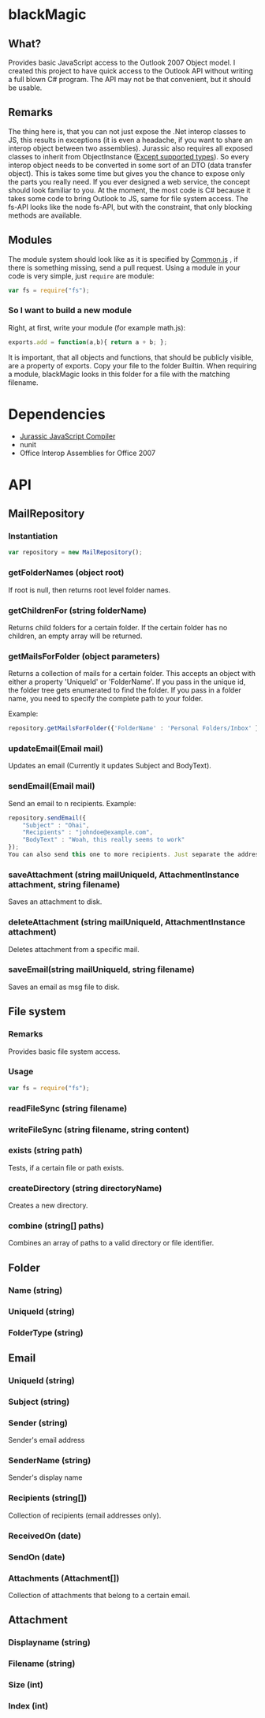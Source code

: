 # blackMagic

## What?
Provides basic JavaScript access to the Outlook 2007 Object model. I created this project to have quick access to the Outlook API without writing a full blown C# program. The API may not be that convenient, but it should be usable.

## Remarks

The thing here is, that you can not just expose the .Net interop classes to JS, this results in exceptions (it is even a headache, if you want to share an interop object between two assemblies). Jurassic also requires all exposed classes to inherit from ObjectInstance ([Except supported types](http://jurassic.codeplex.com/wikipage?title=Supported%20types&referringTitle=Documentation)). So every interop object needs to be converted in some sort of an DTO (data transfer object). This is takes some time but gives you the chance to expose only the parts you really need. If you ever designed a web service, the concept should look familiar to you. 
At the moment, the most code is C# because it takes some code to bring Outlook to JS, same for file system access.
The fs-API looks like the node fs-API, but with the constraint, that only blocking methods are available.

## Modules
The module system should look like as it is specified by [Common.js](http://www.commonjs.org/specs/modules/1.0/) , if there is something missing, send a pull request.
Using a module in your code is very simple, just ```require``` are module:
```JavaScript
var fs = require("fs");
```
### So I want to build a new module
Right, at first, write your module (for example math.js):
```JavaScript
exports.add = function(a,b){ return a + b; };
```
It is important, that all objects and functions, that should be publicly visible, are a property of exports.
Copy your file to the folder Builtin. When requiring a module, blackMagic looks in this folder for a file with the matching filename.
# Dependencies
* [Jurassic JavaScript Compiler](http://jurassic.codeplex.com/)
* nunit
* Office Interop Assemblies for Office 2007

# API
## MailRepository
### Instantiation
```JavaScript
var repository = new MailRepository();
```
### getFolderNames (object root)
If root is null, then returns root level folder names.
### getChildrenFor (string folderName)
Returns child folders for a certain folder. If the certain folder has no children, an empty array will be returned.
### getMailsForFolder (object parameters)
Returns a collection of mails for a certain folder.
This accepts an object with either a property 'UniqueId' or 'FolderName'. If you pass in the unique id, the folder tree gets enumerated to find the folder.
If you pass in a folder name, you need to specify the complete path to your folder. 

Example:
```JavaScript
repository.getMailsForFolder({'FolderName' : 'Personal Folders/Inbox' });
```
### updateEmail(Email mail)
Updates an email (Currently it updates Subject and BodyText).
### sendEmail(Email mail)
Send an email to n recipients.
Example:
```JavaScript
repository.sendEmail({
	"Subject" : "Ohai",
	"Recipients" : "johndoe@example.com",
	"BodyText" : "Woah, this really seems to work"
});
You can also send this one to more recipients. Just separate the addresses by comma.
```
### saveAttachment (string mailUniqueId, AttachmentInstance attachment, string filename)
Saves an attachment to disk.
### deleteAttachment (string mailUniqueId, AttachmentInstance attachment)
Deletes attachment from a specific mail.
### saveEmail(string mailUniqueId, string filename)
Saves an email as msg file to disk.
## File system
### Remarks
Provides basic file system access.
### Usage
```JavaScript
var fs = require("fs");
```
### readFileSync (string filename)
### writeFileSync (string filename, string content)
### exists (string path)
Tests, if a certain file or path exists.
### createDirectory (string directoryName)
Creates a new directory.
### combine (string[] paths)
Combines an array of paths to a valid directory or file identifier.
## Folder
### Name (string)
### UniqueId (string)
### FolderType (string)
## Email
### UniqueId (string)
### Subject (string)
### Sender (string)
Sender's email address
### SenderName (string)
Sender's display name
### Recipients (string[])
Collection of recipients (email addresses only).
### ReceivedOn (date)
### SendOn (date)
### Attachments (Attachment[])
Collection of attachments that belong to a certain email.
## Attachment
### Displayname (string)
### Filename (string)
### Size (int)
### Index (int)
